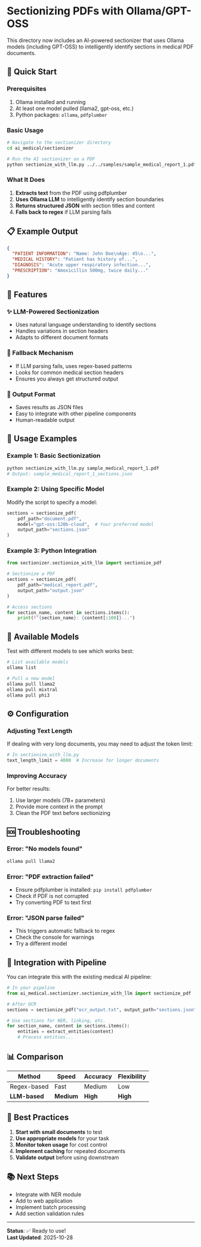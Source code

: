 # Sectionizing PDFs with Ollama/GPT-OSS

This directory now includes an AI-powered sectionizer that uses Ollama models (including GPT-OSS) to intelligently identify sections in medical PDF documents.

## 🚀 Quick Start

### Prerequisites
1. Ollama installed and running
2. At least one model pulled (llama2, gpt-oss, etc.)
3. Python packages: `ollama`, `pdfplumber`

### Basic Usage

```bash
# Navigate to the sectionizer directory
cd ai_medical/sectionizer

# Run the AI sectionizer on a PDF
python sectionize_with_llm.py ../../samples/sample_medical_report_1.pdf
```

### What It Does

1. **Extracts text** from the PDF using pdfplumber
2. **Uses Ollama LLM** to intelligently identify section boundaries
3. **Returns structured JSON** with section titles and content
4. **Falls back to regex** if LLM parsing fails

## 📋 Example Output

```json
{
  "PATIENT INFORMATION": "Name: John Doe\nAge: 45\n...",
  "MEDICAL HISTORY": "Patient has history of...",
  "DIAGNOSIS": "Acute upper respiratory infection...",
  "PRESCRIPTION": "Amoxicillin 500mg, twice daily..."
}
```

## 🎯 Features

### ✨ LLM-Powered Sectionization
- Uses natural language understanding to identify sections
- Handles variations in section headers
- Adapts to different document formats

### 🔄 Fallback Mechanism
- If LLM parsing fails, uses regex-based patterns
- Looks for common medical section headers
- Ensures you always get structured output

### 💾 Output Format
- Saves results as JSON files
- Easy to integrate with other pipeline components
- Human-readable output

## 📝 Usage Examples

### Example 1: Basic Sectionization

```bash
python sectionize_with_llm.py sample_medical_report_1.pdf
# Output: sample_medical_report_1_sections.json
```

### Example 2: Using Specific Model

Modify the script to specify a model:
```python
sections = sectionize_pdf(
    pdf_path="document.pdf",
    model="gpt-oss:120b-cloud",  # Your preferred model
    output_path="sections.json"
)
```

### Example 3: Python Integration

```python
from sectionizer.sectionize_with_llm import sectionize_pdf

# Sectionize a PDF
sections = sectionize_pdf(
    pdf_path="medical_report.pdf",
    output_path="output.json"
)

# Access sections
for section_name, content in sections.items():
    print(f"{section_name}: {content[:100]}...")
```

## 🔧 Available Models

Test with different models to see which works best:

```bash
# List available models
ollama list

# Pull a new model
ollama pull llama2
ollama pull mixtral
ollama pull phi3
```

## ⚙️ Configuration

### Adjusting Text Length

If dealing with very long documents, you may need to adjust the token limit:

```python
# In sectionize_with_llm.py
text_length_limit = 4000  # Increase for longer documents
```

### Improving Accuracy

For better results:
1. Use larger models (7B+ parameters)
2. Provide more context in the prompt
3. Clean the PDF text before sectionizing

## 🆘 Troubleshooting

### Error: "No models found"
```bash
ollama pull llama2
```

### Error: "PDF extraction failed"
- Ensure pdfplumber is installed: `pip install pdfplumber`
- Check if PDF is not corrupted
- Try converting PDF to text first

### Error: "JSON parse failed"
- This triggers automatic fallback to regex
- Check the console for warnings
- Try a different model

## 🔄 Integration with Pipeline

You can integrate this with the existing medical AI pipeline:

```python
# In your pipeline
from ai_medical.sectionizer.sectionize_with_llm import sectionize_pdf

# After OCR
sections = sectionize_pdf("ocr_output.txt", output_path="sections.json")

# Use sections for NER, linking, etc.
for section_name, content in sections.items():
    entities = extract_entities(content)
    # Process entities...
```

## 📊 Comparison

| Method | Speed | Accuracy | Flexibility |
|--------|-------|----------|-------------|
| Regex-based | Fast | Medium | Low |
| **LLM-based** | **Medium** | **High** | **High** |

## 🎯 Best Practices

1. **Start with small documents** to test
2. **Use appropriate models** for your task
3. **Monitor token usage** for cost control
4. **Implement caching** for repeated documents
5. **Validate output** before using downstream

## 📚 Next Steps

- Integrate with NER module
- Add to web application
- Implement batch processing
- Add section validation rules

---

**Status**: ✅ Ready to use!  
**Last Updated**: 2025-10-28


